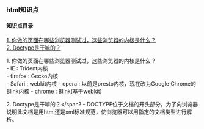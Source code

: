 ### html知识点    
#### 知识点目录
<a href="#1">1. 你做的页面在哪些浏览器测试过，这些浏览器的内核是什么？</a>   
<a href = "#2">2. Doctype是干嘛的？</a>    

<span id="1">1. 你做的页面在哪些浏览器测试过，这些浏览器的内核是什么？</span>    
    - IE : Trident内核   
    - firefox : Gecko内核   
    - Safari : webkit内核
    - opera : 以前是presto内核，现在改为Google Chrome的Blink内核
    - chrome : Blink(基于webkit)

<span id = "2">2. Doctype是干嘛的？</span?
    - DOCTYPE位于文档的开头部分，为了向浏览器说明此文档是用html还是xml标准规范，使浏览器可以用指定的文档类型进行解析。
